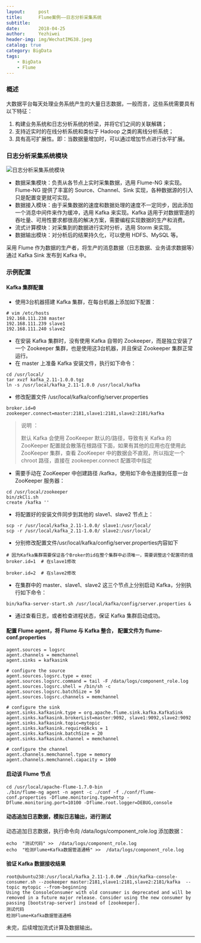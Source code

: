 ```yaml
---
layout:     post
title:      Flume案例——日志分析采集系统
subtitle:   
date:       2018-04-25
author:     Yezhiwei
header-img: img/WechatIMG38.jpeg
catalog: true
category: BigData
tags:
    - BigData
    - Flume
---
```


### 概述

大数据平台每天处理业务系统产生的大量日志数据，一般而言，这些系统需要具有以下特征：

1. 构建业务系统和日志分析系统的桥梁，并将它们之间的关联解耦；
2. 支持近实时的在线分析系统和类似于 Hadoop 之类的离线分析系统；
3. 具有高可扩展性。即：当数据量增加时，可以通过增加节点进行水平扩展。

### 日志分析采集系统模块

![日志分析采集系统模块](https://ws4.sinaimg.cn/large/006tKfTcly1fqnpcy06haj30vw0bmmyk.jpg)

* 数据采集模块：负责从各节点上实时采集数据，选用 Flume-NG 来实现。 Flume-NG 提供了丰富的 Source、Channel、Sink 实现，各种数据源的引入只是配置变更就可实现。
* 数据接入模块：由于采集数据的速度和数据处理的速度不一定同步，因此添加一个消息中间件来作为缓冲，选用 Kafka 来实现。Kafka 适用于对数据管道的吞吐量、可用性要求都很高的解决方案，需要编程实现数据的生产和消费。
* 流式计算模块：对采集到的数据进行实时分析，选用 Storm 来实现。
* 数据输出模块：对分析后的结果持久化，可以使用 HDFS、MySQL 等。

采用 Flume 作为数据的生产者，将生产的消息数据（日志数据、业务请求数据等）通过 Kafka Sink 发布到 Kafka 中。

### 示例配置

#### Kafka 集群配置

* 使用3台机器搭建 Kafka 集群，在每台机器上添加如下配置：

```
# vim /etc/hosts
192.168.111.238 master
192.168.111.239 slave1
192.168.111.240 slave2
```
* 在安装 Kafka 集群时，没有使用 Kafka 自带的 Zookeeper，而是独立安装了一个 Zookeeper 集群，也是使用这3台机器，并且保证 Zookeeper 集群正常运行。
* 在 master 上准备 Kafka 安装文件，执行如下命令：

```
cd /usr/local/
tar xvzf kafka_2.11-1.0.0.tgz
ln -s /usr/local/kafka_2.11-1.0.0 /usr/local/kafka
```
* 修改配置文件 /usr/local/kafka/config/server.properties

```
broker.id=0
zookeeper.connect=master:2181,slave1:2181,slave2:2181/kafka
```
> 说明 ：
> 
> 默认 Kafka 会使用 ZooKeeper 默认的/路径，导致有关 Kafka 的 ZooKeeper 配置就会散落在根路径下面，如果有其他的应用也在使用此 ZooKeeper 集群，查看 ZooKeeper 中的数据会不直观，所以指定一个 chroot 路径，直接在 zookeeper.connect 配置项中指定

* 需要手动在 ZooKeeper 中创建路径 /kafka，使用如下命令连接到任意一台 ZooKeeper 服务器：

```
cd /usr/local/zookeeper
bin/zkCli.sh
create /kafka ''
```
* 将配置好的安装文件同步到其他的 slave1、slave2 节点上：

```
scp -r /usr/local/kafka_2.11-1.0.0/ slave1:/usr/local/
scp -r /usr/local/kafka_2.11-1.0.0/ slave2:/usr/local/
```
* 分别修改配置文件/usr/local/kafka/config/server.properties内容如下

```
# 因为Kafka集群需要保证各个Broker的id在整个集群中必须唯一，需要调整这个配置项的值
broker.id=1  # 在slave1修改
 
broker.id=2  # 在slave2修改
```
* 在集群中的 master、slave1、slave2 这三个节点上分别启动 Kafka，分别执行如下命令：

```
bin/kafka-server-start.sh /usr/local/kafka/config/server.properties &
```
* 通过查看日志，或者检查进程状态，保证 Kafka 集群启动成功。

#### 配置 Flume agent，将 Flume 与 Kafka 整合， 配置文件为 flume-conf.properties

```
agent.sources = logsrc
agent.channels = memchannel
agent.sinks = kafkasink

# configure the source
agent.sources.logsrc.type = exec
agent.sources.logsrc.command = tail -F /data/logs/component_role.log
agent.sources.logsrc.shell = /bin/sh -c
agent.sources.logsrc.batchSize = 50
agent.sources.logsrc.channels = memchannel

# configure the sink
agent.sinks.kafkasink.type = org.apache.flume.sink.kafka.KafkaSink
agent.sinks.kafkasink.brokerList=master:9092, slave1:9092,slave2:9092
agent.sinks.kafkasink.topic=mytopic
agent.sinks.kafkasink.requiredAcks = 1
agent.sinks.kafkasink.batchSize = 20
agent.sinks.kafkasink.channel = memchannel

# configure the channel
agent.channels.memchannel.type = memory
agent.channels.memchannel.capacity = 1000
```

#### 启动该 Flume 节点

```
cd /usr/local/apache-flume-1.7.0-bin
./bin/flume-ng agent -n agent -c ./conf -f ./conf/flume-conf.properties -Dflume.monitoring.type=http -Dflume.monitoring.port=10100 -Dflume.root.logger=DEBUG,console
```

#### 动态追加日志数据，模拟日志输出，进行测试

动态追加日志数据，执行命令向 /data/logs/component_role.log 添加数据：

```
echo  "测试代码" >>  /data/logs/component_role.log
echo  "检测Flume+Kafka数据管道通畅" >>  /data/logs/component_role.log
```

#### 验证 Kafka 数据接收结果

```
root@ubuntu238:/usr/local/kafka_2.11-1.0.0# ./bin/kafka-console-consumer.sh --zookeeper master:2181,slave1:2181,slave2:2181/kafka  --topic mytopic --from-beginning
Using the ConsoleConsumer with old consumer is deprecated and will be removed in a future major release. Consider using the new consumer by passing [bootstrap-server] instead of [zookeeper].
测试代码
检测Flume+Kafka数据管道通畅
```

未完，后续增加流式计算及数据输出。

***






